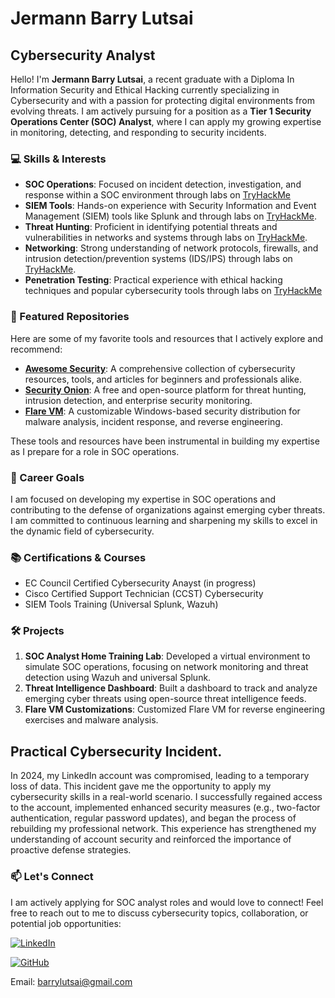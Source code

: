   # Jermann Barry Lutsai

## Cybersecurity Analyst

Hello! I'm **Jermann Barry Lutsai**, a recent graduate with a Diploma In Information Security and Ethical Hacking currently specializing in Cybersecurity and with a passion for protecting digital environments from evolving threats. I am actively pursuing for a position as a **Tier 1 Security Operations Center (SOC) Analyst**, where I can apply my growing expertise in monitoring, detecting, and responding to security incidents.

### 💻 Skills & Interests

- **SOC Operations**: Focused on incident detection, investigation, and response within a SOC environment through labs on [TryHackMe](https://tryhackme.com/r/room/jrsecanalystintrouxo) 
- **SIEM Tools**: Hands-on experience with Security Information and Event Management (SIEM) tools like Splunk and through labs on [TryHackMe](https://tryhackme.com/r/roomCode=splunk101).
- **Threat Hunting**: Proficient in identifying potential threats and vulnerabilities in networks and systems through labs on [TryHackMe](https://tryhackme.com/r/room/threatintelligenceforsoc).
- **Networking**: Strong understanding of network protocols, firewalls, and intrusion detection/prevention systems (IDS/IPS) through labs on [TryHackMe](https://tryhackme.com/r/room/introtonetworking).
- **Penetration Testing**: Practical experience with ethical hacking techniques and popular cybersecurity tools through labs on [TryHackMe](https://tryhackme.com/r/room/pentestingfundamentals)

### 🚀 Featured Repositories

Here are some of my favorite tools and resources that I actively explore and recommend:

- [**Awesome Security**](https://github.com/sbilly/awesome-security): A comprehensive collection of cybersecurity resources, tools, and articles for beginners and professionals alike.
- [**Security Onion**](https://github.com/Security-Onion-Solutions/security-onion): A free and open-source platform for threat hunting, intrusion detection, and enterprise security monitoring.
- [**Flare VM**](https://github.com/mandiant/flare-vm): A customizable Windows-based security distribution for malware analysis, incident response, and reverse engineering.

These tools and resources have been instrumental in building my expertise as I prepare for a role in SOC operations.

### 🎯 Career Goals

I am focused on developing my expertise in SOC operations and contributing to the defense of organizations against emerging cyber threats. I am committed to continuous learning and sharpening my skills to excel in the dynamic field of cybersecurity.

### 📚 Certifications & Courses

- EC Council Certified Cybersecurity Anayst (in progress)
- Cisco Certified Support Technician (CCST) Cybersecurity 
- SIEM Tools Training (Universal Splunk, Wazuh)
  

### 🛠️ Projects

1. **SOC Analyst Home Training Lab**: Developed a virtual environment to simulate SOC operations, focusing on network monitoring and threat detection using Wazuh and universal Splunk.
2. **Threat Intelligence Dashboard**: Built a dashboard to track and analyze emerging cyber threats using open-source threat intelligence feeds.
3. **Flare VM Customizations**: Customized Flare VM for reverse engineering exercises and malware analysis.

## Practical Cybersecurity Incident.

In 2024, my LinkedIn account was compromised, leading to a temporary loss of data. This incident gave me the opportunity to apply my cybersecurity skills in a real-world scenario. I successfully regained access to the account, implemented enhanced security measures (e.g., two-factor authentication, regular password updates), and began the process of rebuilding my professional network. This experience has strengthened my understanding of account security and reinforced the importance of proactive defense strategies.
   
### 📫 Let's Connect

I am actively applying for SOC analyst roles and would love to connect! Feel free to reach out to me to discuss cybersecurity topics, collaboration, or potential job opportunities:


[![LinkedIn](https://img.shields.io/badge/LinkedIn-0077B5?style=for-the-badge&logo=linkedin&logoColor=white)](www.linkedin.com/in/barrylutsai)

[![GitHub](https://img.shields.io/badge/GitHub-100000?style=for-the-badge&logo=github&logoColor=white)](https://github.com/LUTSAI-BARRY)

Email: [barrylutsai@gmail.com](mailto:barrylutsai@gmail.com)
